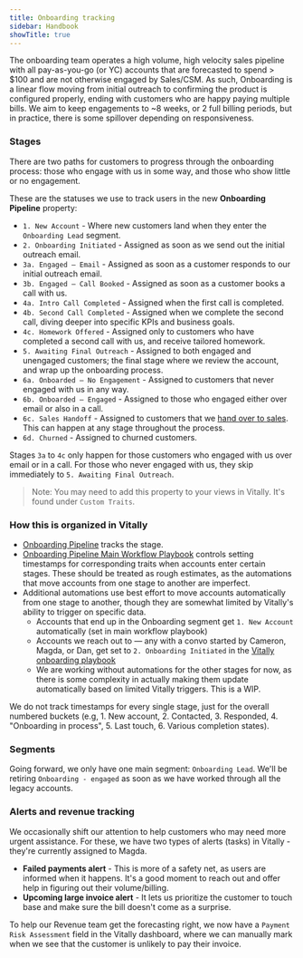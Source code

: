 ```yaml
---
title: Onboarding tracking
sidebar: Handbook
showTitle: true
---
```


The onboarding team operates a high volume, high velocity sales pipeline with all pay-as-you-go (or YC) accounts that are forecasted to spend > $100 and are not otherwise engaged by Sales/CSM. As such, Onboarding is a linear flow moving from initial outreach to confirming the product is configured properly, ending with customers who are happy paying multiple bills. We aim to keep engagements to ~8 weeks, or 2 full billing periods, but in practice, there is some spillover depending on responsiveness. 

### Stages

There are two paths for customers to progress through the onboarding process: those who engage with us in some way, and those who show little or no engagement.

These are the statuses we use to track users in the new **Onboarding Pipeline** property:

- `1. New Account` - Where new customers land when they enter the `Onboarding Lead` segment.
- `2. Onboarding Initiated` - Assigned as soon as we send out the initial outreach email.
- `3a. Engaged — Email` - Assigned as soon as a customer responds to our initial outreach email.
- `3b. Engaged — Call Booked` -  Assigned as soon as a customer books a call with us.
- `4a. Intro Call Completed` - Assigned when the first call is completed.
- `4b. Second Call Completed` - Assigned when we complete the second call, diving deeper into specific KPIs and business goals.
- `4c. Homework Offered` - Assigned only to customers who have completed a second call with us, and receive tailored homework.
- `5. Awaiting Final Outreach` - Assigned to both engaged and unengaged customers; the final stage where we review the account, and wrap up the onboarding process.
- `6a. Onboarded — No Engagement` - Assigned to customers that never engaged with us in any way.
- `6b. Onboarded — Engaged` - Assigned to those who engaged either over email or also in a call.
- `6c. Sales Handoff` - Assigned to customers that we [hand over to sales](/handbook/onboarding/sales-handover). This can happen at any stage throughout the process.
- `6d. Churned` - Assigned to churned customers.

Stages `3a` to `4c` only happen for those customers who engaged with us over email or in a call. For those who never engaged with us, they skip immediately to `5. Awaiting Final Outreach`.

> Note: You may need to add this property to your views in Vitally. It's found under `Custom Traits`.

### How this is organized in Vitally

- [Onboarding Pipeline](https://posthog.vitally-eu.io/settings/traits/accounts) tracks the stage.
- [Onboarding Pipeline Main Workflow Playbook](https://posthog.vitally-eu.io/settings/playbooks/481c2fc5-1c52-412c-a20a-e062c9d02abc) controls setting timestamps for corresponding traits when accounts enter certain stages. These should be treated as rough estimates, as the automations that move accounts from one stage to another are imperfect.
- Additional automations use best effort to move accounts automatically from one stage to another, though they are somewhat limited by Vitally's ability to trigger on specific data.
	- Accounts that end up in the Onboarding segment get `1. New Account` automatically (set in main workflow playbook)
     - Accounts we reach out to — any with a convo started by Cameron, Magda, or Dan, get set to `2. Onboarding Initiated` in the [Vitally onboarding playbook](https://posthog.vitally-eu.io/settings/playbooks/754f037e-892b-435a-a189-9f3da9b922fa)
  	- We are working without automations for the other stages for now, as there is some complexity in actually making them update automatically based on limited Vitally triggers. This is a WIP.  

We do not track timestamps for every single stage, just for the overall numbered buckets (e.g, 1. New account, 2. Contacted, 3. Responded, 4. "Onboarding in process", 5. Last touch, 6. Various completion states).

### Segments

Going forward, we only have one main segment: `Onboarding Lead`. We'll be retiring `Onboarding - engaged` as soon as we have worked through all the legacy accounts.

### Alerts and revenue tracking

We occasionally shift our attention to help customers who may need more urgent assistance. For these, we have two types of alerts (tasks) in Vitally - they're currently assigned to Magda.

-   **Failed payments alert** - This is more of a safety net, as users are informed when it happens. It's a good moment to reach out and offer help in figuring out their volume/billing.
-   **Upcoming large invoice alert** - It lets us prioritize the customer to touch base and make sure the bill doesn't come as a surprise.

To help our Revenue team get the forecasting right, we now have a `Payment Risk Assessment` field in the Vitally dashboard, where we can manually mark when we see that the customer is unlikely to pay their invoice.
